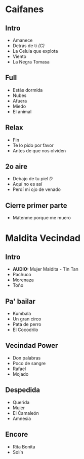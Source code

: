 Caifanes
========

Intro
-----
- Amanece
- Detrás de ti *(C)*
- La Celula que explota
- Viento
- La Negra Tomasa

Full
----
- Estás dormida
- Nubes
- Afuera
- Miedo
- El animal

Relax
-----
- Fin
- Te lo pido por favor
- Antes de que nos olviden

2o aire
-------
- Debajo de tu piel *D*
- Aquí no es así
- Perdí mi ojo de venado

Cierre primer parte
---------
- Mátenme porque me muero

Maldita Vecindad
================

Intro
-----
- **AUDIO:** Mujer Maldita - Tin Tan
- Pachuco
- Morenaza
- Toño

Pa' bailar
----------
- Kumbala
- Un gran circo
- Pata de perro
- El Cocodrilo

Vecindad Power
--------------
- Don palabras
- Poco de sangre
- Rafael
- Mojado

Despedida
------
- Querida
- Mujer
- El Camaleón
- Amnesia

Encore
------
- Rita Bonita
- Solín
